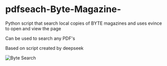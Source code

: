 # pdfseach-Byte-Magazine-
Python script that search local copies of BYTE magazines and uses evince to open and view the page 

Can be used to search any PDF's

Based on script created by deepseek

![Byte Search](https://github.com/user-attachments/assets/5dce47d7-68d9-4995-aa74-f493b7dc8820)

